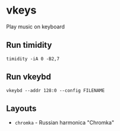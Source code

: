 # vkeys

Play music on keyboard

## Run timidity

```
timidity -iA 0 -B2,7
```

## Run vkeybd

```
vkeybd --addr 128:0 --config FILENAME
```

## Layouts

* `chromka` - Russian harmonica "Chromka"
